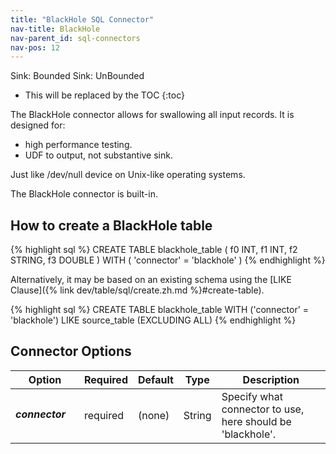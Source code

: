 ```yaml
---
title: "BlackHole SQL Connector"
nav-title: BlackHole
nav-parent_id: sql-connectors
nav-pos: 12
---
```

<!--
Licensed to the Apache Software Foundation (ASF) under one
or more contributor license agreements.  See the NOTICE file
distributed with this work for additional information
regarding copyright ownership.  The ASF licenses this file
to you under the Apache License, Version 2.0 (the
"License"); you may not use this file except in compliance
with the License.  You may obtain a copy of the License at

  http://www.apache.org/licenses/LICENSE-2.0

Unless required by applicable law or agreed to in writing,
software distributed under the License is distributed on an
"AS IS" BASIS, WITHOUT WARRANTIES OR CONDITIONS OF ANY
KIND, either express or implied.  See the License for the
specific language governing permissions and limitations
under the License.
-->

<span class="label label-primary">Sink: Bounded</span>
<span class="label label-primary">Sink: UnBounded</span>

* This will be replaced by the TOC
{:toc}

The BlackHole connector allows for swallowing all input records. It is designed for:

- high performance testing.
- UDF to output, not substantive sink.

Just like /dev/null device on Unix-like operating systems.

The BlackHole connector is built-in.

How to create a BlackHole table
----------------

<div class="codetabs" markdown="1">
<div data-lang="SQL" markdown="1">
{% highlight sql %}
CREATE TABLE blackhole_table (
 f0 INT,
 f1 INT,
 f2 STRING,
 f3 DOUBLE
) WITH (
 'connector' = 'blackhole'
)
{% endhighlight %}
</div>
</div>

Alternatively, it may be based on an existing schema using the [LIKE Clause]({% link dev/table/sql/create.zh.md %}#create-table).

<div class="codetabs" markdown="1">
<div data-lang="SQL" markdown="1">
{% highlight sql %}
CREATE TABLE blackhole_table WITH ('connector' = 'blackhole')
LIKE source_table (EXCLUDING ALL)
{% endhighlight %}
</div>
</div>

Connector Options
----------------

<table class="table table-bordered">
    <thead>
      <tr>
        <th class="text-left" style="width: 25%">Option</th>
        <th class="text-center" style="width: 8%">Required</th>
        <th class="text-center" style="width: 7%">Default</th>
        <th class="text-center" style="width: 10%">Type</th>
        <th class="text-center" style="width: 50%">Description</th>
      </tr>
    </thead>
    <tbody>
    <tr>
      <td><h5>connector</h5></td>
      <td>required</td>
      <td style="word-wrap: break-word;">(none)</td>
      <td>String</td>
      <td>Specify what connector to use, here should be 'blackhole'.</td>
    </tr>
    </tbody>
</table>
